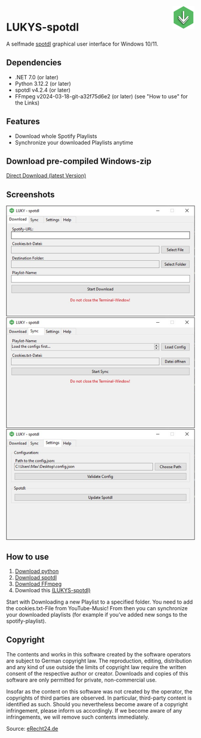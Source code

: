 <img src="src/res/spotify.png" alt="Logo" title="spotdl" align="right" height="60" />

# LUKYS-spotdl
A selfmade [spotdl](https://github.com/spotDL/spotify-downloader) graphical user interface for Windows 10/11.

## Dependencies
- .NET 7.0 (or later)
- Python 3.12.2 (or later)
- spotdl v4.2.4 (or later)
- FFmpeg v2024-03-18-git-a32f75d6e2 (or later)
(see "How to use" for the Links)

## Features
- Download whole Spotify Playlists
- Synchronize your downloaded Playlists anytime

## Download pre-compiled Windows-zip
[Direct Download (latest Version)](https://github.com/MonsterSchool/LUKYS-spotdl/releases/latest/download/pre-compiled-spotdl.zip)

## Screenshots
<img src="img/01.jpg">
<img src="img/02.jpg">
<img src="img/03.jpg">

## How to use
1. [Download python](https://www.python.org/downloads/)
2. [Download spotdl](https://github.com/spotDL/spotify-downloader)
3. [Download FFmpeg](https://windowsloop.com/install-ffmpeg-windows-10/)
4. Download this [(LUKYS-spotdl)](https://github.com/MonsterSchool/LUKYS-spotdl/releases/latest/download/pre-compiled-spotdl.zip)

Start with Downloading a new Playlist to a specified folder. You need to add the cookies.txt-File from YouTube-Music!
From then you can synchronize your downloaded playlists (for example if you've added new songs to the spotify-playlist).

## Copyright
The contents and works in this software created by the software operators are subject to German copyright law. The reproduction, editing, distribution and any kind of use outside the limits of copyright law require the written consent of the respective author or creator. Downloads and copies of this software are only permitted for private, non-commercial use.

Insofar as the content on this software was not created by the operator, the copyrights of third parties are observed. In particular, third-party content is identified as such. Should you nevertheless become aware of a copyright infringement, please inform us accordingly. If we become aware of any infringements, we will remove such contents immediately.

Source: [eRecht24.de](https://www.e-recht24.de/)
